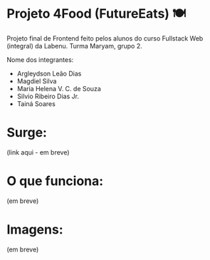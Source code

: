 # Projeto 4Food (FutureEats) 🍽️

Projeto final de Frontend feito pelos alunos do curso Fullstack Web (integral) da Labenu. Turma Maryam, grupo 2.

Nome dos integrantes: 
- Argleydson Leão Dias
- Magdiel Silva
- Maria Helena V. C. de Souza
- Silvio Ribeiro Dias Jr.
- Tainá Soares

# Surge:
(link aqui - em breve)

# O que funciona:
(em breve)

# Imagens:
(em breve)
